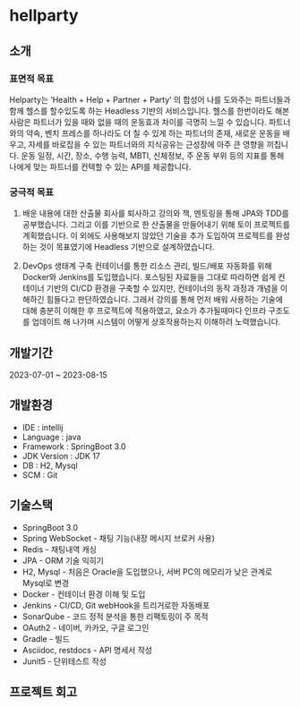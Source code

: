 # hellparty

## 소개

### 표면적 목표
Helparty는 ‘Health + Help + Partner + Party’ 의 합성어 나를 도와주는 파트너들과 함께 헬스를 할수있도록 하는 Headless 기반의 서비스입니다.
헬스를 한번이라도 해본 사람은 파트너가 있을 때와 없을 때의 운동효과 차이를 극명히 느낄 수 있습니다.
파트너와의 약속, 벤치 프레스를 하나라도 더 칠 수 있게 하는 파트너의 존재, 새로운 운동을 배우고, 자세를 바로잡을 수 있는 파트너와의 지식공유는 근성장에 아주 큰 영향을 끼칩니다.
운동 일정, 시간, 장소, 수행 능력, MBTI, 신체정보, 주 운동 부위 등의 지표를 통해 나에게 맞는 파트너를 컨텍할 수 있는 API를 제공합니다.

### 궁극적 목표
1. 배운 내용에 대한 산출물
회사를 퇴사하고 강의와 책, 멘토링을 통해 JPA와 TDD를 공부했습니다. 그리고 이를 기반으로 한 산출물을 만들어내기 위해 토이 프로젝트를 계획했습니다.
이 외에도 사용해보지 않았던 기술을 추가 도입하여 프로젝트를 완성하는 것이 목표였기에 Headless 기반으로 설계하였습니다.

2. DevOps 생태계 구축
컨테이너를 통한 리소스 관리, 빌드/배포 자동화를 위해 Docker와 Jenkins를 도입했습니다. 포스팅된 자료들을 그대로 따라하면 쉽게 컨테이너 기반의 CI/CD 환경을 구축할 수 있지만,
컨테이너의 동작 과정과 개념을 이해하긴 힘들다고 판단하였습니다. 그래서 강의를 통해 먼저 배워 사용하는 기술에 대해 충분히 이해한 후 프로젝트에 적용하였고, 요소가 추가될때마다
인프라 구조도를 업데이트 해 나가며 시스템이 어떻게 상호작용하는지 이해하려 노력했습니다.


## 개발기간
2023-07-01 ~ 2023-08-15

## 개발환경
- IDE : intellij
- Language : java
- Framework : SpringBoot 3.0
- JDK Version : JDK 17
- DB : H2, Mysql
- SCM : Git

## 기술스택
- SpringBoot 3.0
- Spring WebSocket - 채팅 기능(내장 메시지 브로커 사용)
- Redis - 채팅내역 캐싱
- JPA - ORM 기술 익히기
- H2, Mysql - 처음은 Oracle을 도입했으나, 서버 PC의 메모리가 낮은 관계로 Mysql로 변경
- Docker - 컨테이너 환경 이해 및 도입
- Jenkins - CI/CD, Git webHook을 트리거로한 자동배포
- SonarQube - 코드 정적 분석을 통한 리팩토링이 주 목적
- OAuth2 - 네이버, 카카오, 구글 로그인
- Gradle - 빌드
- Asciidoc, restdocs - API 명세서 작성
- Junit5 - 단위테스트 작성

## 프로젝트 회고
